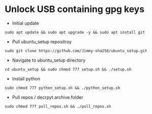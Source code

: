 # Unlock USB containing gpg keys


* Initial update

```
sudo apt update && sudo apt upgrade -y && sudo apt install git
```

* Pull ubuntu_setup repositroy

```
sudo git clone https://github.com/Jimmy-sha256/ubuntu_setup.git
```

* Navigate to ubuntu_setup directory

```
cd ubuntu_setup && sudo chmod 777 setup.sh && ./setup.sh
```

* Install python 

```
sudo chmod 777 python_setup.sh && ./python_setup.sh
```

* Pull repos / decrpyt archive folder

```
sudo chmod 777 pull_repos.sh && ./pull_repos.sh
```

